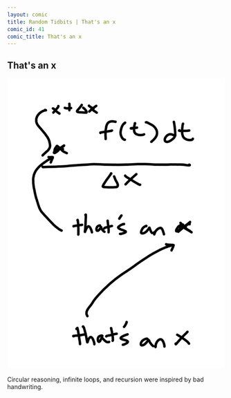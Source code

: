 ```yaml
---
layout: comic
title: Random Tidbits | That's an x
comic_id: 41
comic_title: That's an x
---
```


## That's an x

<img id="img41" src="/assets/images/41.png">

Circular reasoning, infinite loops, and recursion were inspired by bad handwriting.
